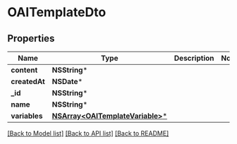 # OAITemplateDto

## Properties
Name | Type | Description | Notes
------------ | ------------- | ------------- | -------------
**content** | **NSString*** |  | 
**createdAt** | **NSDate*** |  | 
**_id** | **NSString*** |  | 
**name** | **NSString*** |  | 
**variables** | [**NSArray&lt;OAITemplateVariable&gt;***](OAITemplateVariable.md) |  | 

[[Back to Model list]](../README.md#documentation-for-models) [[Back to API list]](../README.md#documentation-for-api-endpoints) [[Back to README]](../README.md)


